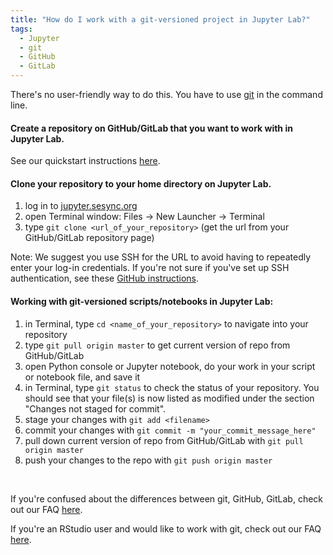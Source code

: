 ```yaml
---
title: "How do I work with a git-versioned project in Jupyter Lab?"
tags:
  - Jupyter
  - git
  - GitHub
  - GitLab
---
```


There's no user-friendly way to do this.  You have to use [git](https://git-scm.com/) in the command line.


#### Create a repository on GitHub/GitLab that you want to work with in Jupyter Lab. 

See our quickstart instructions [here](https://cyberhelp.sesync.org/quickstart/creating-a-new-git-project.html).


#### Clone your repository to your home directory on Jupyter Lab. 

1. log in to [jupyter.sesync.org](jupyter.sesync.org)
2. open Terminal window: Files -> New Launcher -> Terminal
3. type `git clone <url_of_your_repository>`  (get the url from your GitHub/GitLab repository page)  
  
Note: We suggest you use SSH for the URL to avoid having to repeatedly enter your log-in credentials.  If you're not sure if you've set up SSH authentication, see these
[GitHub instructions](https://help.github.com/en/github/authenticating-to-github/connecting-to-github-with-ssh).


#### Working with git-versioned scripts/notebooks in Jupyter Lab:

1. in Terminal, type `cd <name_of_your_repository>` to navigate into your repository
2. type `git pull origin master` to get current version of repo from GitHub/GitLab
3. open Python console or Jupyter notebook, do your work in your script or notebook file, and save it
4. in Terminal, type `git status` to check the status of your repository. You should see that your file(s) is 
now listed as modified under the section "Changes not staged for commit".
5. stage your changes with `git add <filename>`
6. commit your changes with `git commit -m "your_commit_message_here"`
7. pull down current version of repo from GitHub/GitLab with `git pull origin master`
8. push your changes to the repo with `git push origin master`

<br>

If you're confused about the differences between git, GitHub, GitLab, check out our FAQ [here](https://cyberhelp.sesync.org/faq/git-vs-github-vs-gitlab.html).

If you're an RStudio user and would like to work with git, check out our FAQ [here](https://cyberhelp.sesync.org/faq/create-rstudio-from-git.html).
